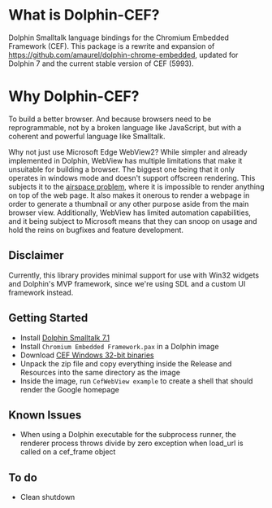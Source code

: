 # What is Dolphin-CEF?

Dolphin Smalltalk language bindings for the Chromium Embedded Framework (CEF). This package is a rewrite and expansion of https://github.com/amaurel/dolphin-chrome-embedded, updated for Dolphin 7 and the current stable version of CEF (5993).

# Why Dolphin-CEF?
To build a better browser. And because browsers need to be reprogrammable, not by a broken language like JavaScript, but with a coherent and powerful language like Smalltalk.

Why not just use Microsoft Edge WebView2? While simpler and already implemented in Dolphin, WebView has multiple limitations that make it unsuitable for building a browser. The biggest one being that it only operates in windows mode and doesn't support offscreen rendering. This subjects it to the [airspace problem](https://github.com/MicrosoftEdge/WebView2Feedback/issues/286), where it is impossible to render anything on top of the web page. It also makes it onerous to render a webpage in order to generate a thumbnail or any other purpose aside from the main browser view. Additionally, WebView has limited automation capabilities, and it being subject to Microsoft means that they can snoop on usage and hold the reins on bugfixes and feature development.

## Disclaimer
Currently, this library provides minimal support for use with Win32 widgets and Dolphin's MVP framework, since we're using SDL and a custom UI framework instead.  

## Getting Started
* Install [Dolphin Smalltalk 7.1](https://github.com/dolphinsmalltalk/Dolphin)
* Install `Chromium Embedded Framework.pax` in a Dolphin image
* Download [CEF Windows 32-bit binaries](https://cef-builds.spotifycdn.com/index.html)
* Unpack the zip file and copy everything inside the Release and Resources into the same directory as the image
* Inside the image, run `CefWebView example` to create a shell that should render the Google homepage

## Known Issues
* When using a Dolphin executable for the subprocess runner, the renderer process throws divide by zero exception when load_url is called on a cef_frame object

## To do
* Clean shutdown
